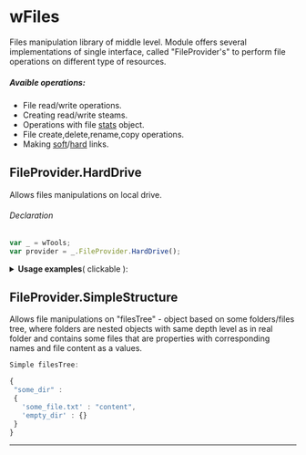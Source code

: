 # wFiles

Files manipulation library of middle level. Module offers several implementations  of single interface, called "FileProvider's" to perform file operations on different type of resources.

##### Avaible operations:
* File read/write operations.
* Creating read/write steams.
* Operations with file [stats](https://nodejs.org/api/fs.html#fs_class_fs_stats) object.
* File create,delete,rename,copy operations.
* Making [soft](https://en.wikipedia.org/wiki/Symbolic_link)/[hard](https://en.wikipedia.org/wiki/Hard_link) links.

## FileProvider.HardDrive
Allows files manipulations on local drive.

###### Declaration
```javascript
var _ = wTools;
var provider = _.FileProvider.HardDrive();
```
<details>
<summary><b>Usage examples</b>( clickable ): </summary>
###### Example #1
```javascript
/*Read file synchronously*/
var data = provider.fileReadAct( { pathFile : 'my_file', sync : 1 } );
console.log( data );

/*Read file asynchronously*/
provider.fileReadAct( { pathFile : 'my_file' } )
.got( function( err, data )
{
  if( err )
  throw err;
  console.log( data );  
});
```
###### Example #2
```javascript
/*Write to file synchronously*/
provider.fileWriteAct( { pathFile : 'my_file', data : 'some data' } )

/*Write to file asynchronously*/
provider.fileWriteAct( { pathFile : 'my_file', data : 'some data', sync : 0 } )
.got( function( err )
{
  if( err )
  throw err;
  console.log( 'Success' );  
});
```
</details>

## FileProvider.SimpleStructure
Allows file manipulations on "filesTree" - object based on some folders/files tree, where folders are nested objects with same depth level as in real folder and contains some files that are properties with corresponding names and file content as a values.

```javascript
Simple filesTree:

{
 "some_dir" :
 {
   'some_file.txt' : "content",
   'empty_dir' : {}
 }
}
```
<!-- ###### FileProvider.Url desc here -->



---
<!-- # Methods -> later
If sync option is avaible - method supports sync/async modes. Use `true` for synchronous and `false` for async. In asynchronous mode [wConsequence]( https://github.com/Wandalen/wConsequence ) object is returned.
* ##### fileReadAct - returns file content in specified `encoding`.
>  - sync  { Boolean } - sync/async mode switch, default = false;
>  - pathFile { String } - path to target file;
>  - encoding { String } - sets encoding, default = 'utf8'.
* ##### createReadStreamAct - creates readable stream for file specified by `pathFile`.
>  - sync  { Boolean } - sync/async mode switch, default = false;
>  - pathFile { String } - path to target file; -->
